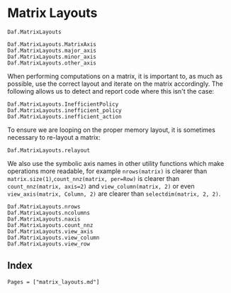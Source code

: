 # Matrix Layouts

```@docs
Daf.MatrixLayouts
```

```@docs
Daf.MatrixLayouts.MatrixAxis
Daf.MatrixLayouts.major_axis
Daf.MatrixLayouts.minor_axis
Daf.MatrixLayouts.other_axis
```

When performing computations on a matrix, it is important to, as much as possible, use the correct
layout and iterate on the matrix accordingly. The following allows us to detect and report code
where this isn't the case:

```@docs
Daf.MatrixLayouts.InefficientPolicy
Daf.MatrixLayouts.inefficient_policy
Daf.MatrixLayouts.inefficient_action
```

To ensure we are looping on the proper memory layout, it is sometimes necessary to re-layout a
matrix:

```@docs
Daf.MatrixLayouts.relayout
```

We also use the symbolic axis names in other utility functions which make operations more readable,
for example `nrows(matrix)` is clearer than `matrix.size(1)`,`count_nnz(matrix, per=Row)` is clearer
than `count_nnz(matrix, axis=2)` and `view_column(matrix, 2)` or even `view_axis(matrix, Column, 2)`
are clearer than `selectdim(matrix, 2, 2)`.

```@docs
Daf.MatrixLayouts.nrows
Daf.MatrixLayouts.ncolumns
Daf.MatrixLayouts.naxis
Daf.MatrixLayouts.count_nnz
Daf.MatrixLayouts.view_axis
Daf.MatrixLayouts.view_column
Daf.MatrixLayouts.view_row
```

## Index

```@index
Pages = ["matrix_layouts.md"]
```
